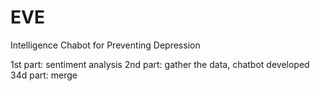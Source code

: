 # EVE
Intelligence Chabot for Preventing Depression

1st part: sentiment analysis
2nd part: gather the data, chatbot developed
34d part: merge
